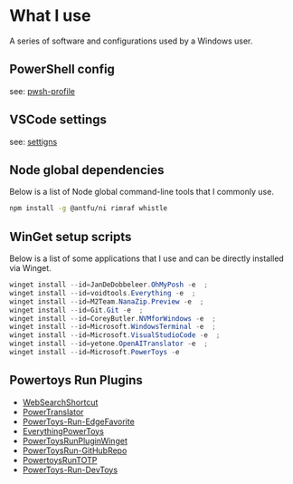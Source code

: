 # What I use

A series of software and configurations used by a Windows user.

## PowerShell config

see: [pwsh-profile](https://github.com/Daydreamer-riri/pwsh-profile/)

## VSCode settings

see: [settigns](./vscode-settings.cjson)

## Node global dependencies

Below is a list of Node global command-line tools that I commonly use.

```bash
npm install -g @antfu/ni rimraf whistle
```

## WinGet setup scripts

Below is a list of some applications that I use and can be directly installed via Winget.

```ps1
winget install --id=JanDeDobbeleer.OhMyPosh -e  ;
winget install --id=voidtools.Everything -e  ;
winget install --id=M2Team.NanaZip.Preview -e  ;
winget install --id=Git.Git -e  ;
winget install --id=CoreyButler.NVMforWindows -e  ;
winget install --id=Microsoft.WindowsTerminal -e  ;
winget install --id=Microsoft.VisualStudioCode -e  ;
winget install --id=yetone.OpenAITranslator -e  ;
winget install --id=Microsoft.PowerToys -e
```

## Powertoys Run Plugins

- [WebSearchShortcut](https://github.com/Daydreamer-riri/PowerToys-Run-WebSearchShortcut)
- [PowerTranslator](https://github.com/N0I0C0K/PowerTranslator)
- [PowerToys-Run-EdgeFavorite](https://github.com/davidegiacometti/PowerToys-Run-EdgeFavorite)
- [EverythingPowerToys](https://github.com/lin-ycv/EverythingPowerToys)
- [PowerToysRunPluginWinget](https://github.com/bostrot/PowerToysRunPluginWinget)
- [PowerToysRun-GitHubRepo](https://github.com/8LWXpg/PowerToysRun-GitHubRepo)
- [PowertoysRunTOTP](https://github.com/KawaiiZapic/PowertoysRunTOTP)
- [PowerToys-Run-DevToys](https://github.com/davidegiacometti/PowerToys-Run-DevToys)
